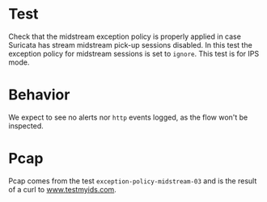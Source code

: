 # Test

Check that the midstream exception policy is properly applied in case Suricata
has stream midstream pick-up sessions disabled. In this test the exception policy
for midstream sessions is set to ``ignore``. This test is for IPS mode.

# Behavior

We expect to see no alerts nor ``http`` events logged, as the flow won't be inspected.

# Pcap

Pcap comes from the test ``exception-policy-midstream-03`` and is the result of a
curl to www.testmyids.com.
